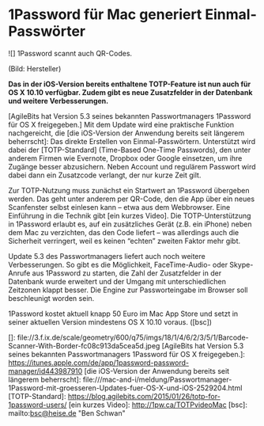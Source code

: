 # 1Password für Mac generiert Einmal-Passwörter

![]
1Password scannt auch QR-Codes.

(Bild: Hersteller)

**Das in der iOS-Version bereits enthaltene TOTP-Feature ist nun auch für OS X 10.10 verfügbar. Zudem gibt es neue Zusatzfelder in der Datenbank und weitere Verbesserungen.**

[AgileBits hat Version 5.3 seines bekannten Passwortmanagers 1Password für OS X freigegeben.] Mit dem Update wird eine praktische Funktion nachgereicht, die [die iOS-Version der Anwendung bereits seit längerem beherrscht]: Das direkte Erstellen von Einmal-Passwörtern. Unterstützt wird dabei der [TOTP-Standard] (Time-Based One-Time Passwords), den unter anderem Firmen wie Evernote, Dropbox oder Google einsetzen, um ihre Zugänge besser abzusichern. Neben Account und regulärem Passwort wird dabei dann ein Zusatzcode verlangt, der nur kurze Zeit gilt.

Zur TOTP-Nutzung muss zunächst ein Startwert an 1Password übergeben werden. Das geht unter anderem per QR-Code, den die App über ein neues Scanfenster selbst einlesen kann – etwa aus dem Webbrowser. Eine Einführung in die Technik gibt [ein kurzes Video]. Die TOTP-Unterstützung in 1Password erlaubt es, auf ein zusätzliches Gerät (z.B. ein iPhone) neben dem Mac zu verzichten, das den Code liefert – was allerdings auch die Sicherheit verringert, weil es keinen “echten” zweiten Faktor mehr gibt.

Update 5.3 des Passwortmanagers liefert auch noch weitere Verbesserungen. So gibt es die Möglichkeit, FaceTime-Audio- oder Skype-Anrufe aus 1Password zu starten, die Zahl der Zusatzfelder in der Datenbank wurde erweitert und der Umgang mit unterschiedlichen Zeitzonen klappt besser. Die Engine zur Passworteingabe im Browser soll beschleunigt worden sein.

1Password kostet aktuell knapp 50 Euro im Mac App Store und setzt in seiner aktuellen Version mindestens OS X 10.10 voraus. ([bsc])  

  []: file://3.f.ix.de/scale/geometry/600/q75/imgs/18/1/4/6/2/3/5/1/Barcode-Scanner-With-Border-fc08c913da5cea5d.jpeg
  [AgileBits hat Version 5.3 seines bekannten Passwortmanagers 1Password für OS X freigegeben.]: https://itunes.apple.com/de/app/1password-password-manager/id443987910
  [die iOS-Version der Anwendung bereits seit längerem beherrscht]: file:///mac-and-i/meldung/Passwortmanager-1Password-mit-groesseren-Updates-fuer-OS-X-und-iOS-2529204.html
  [TOTP-Standard]: https://blog.agilebits.com/2015/01/26/totp-for-1password-users/
  [ein kurzes Video]: http://1pw.ca/TOTPvideoMac
  [bsc]: mailto:bsc@heise.de "Ben Schwan"
